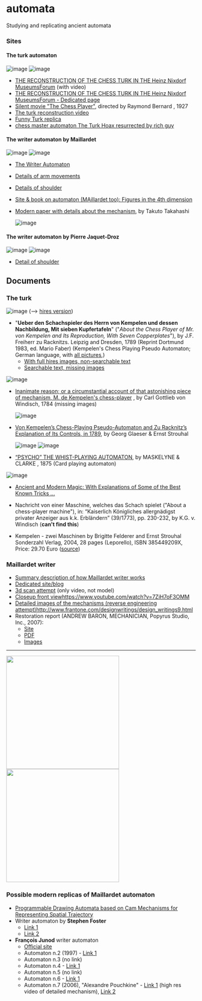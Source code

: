 # automata
Studying and replicating ancient automata


### Sites

#### The turk automaton
![image](https://github.com/jumpjack/automata/assets/1620953/6a9e4a07-4f8c-4838-b4fb-e484e664e693) 
![image](https://github.com/jumpjack/automata/assets/1620953/8509f8f2-4437-4fd2-ae6d-a44a85a83567)  

- [THE RECONSTRUCTION OF THE CHESS TURK IN THE Heinz Nixdorf MuseumsForum](https://www.hnf.de/en/permanent-exhibition/exhibition-areas/the-mechanization-of-information-technology/early-automatons-miracles-of-technology/the-reconstruction-of-the-hnfs-chess-turk.html#:~:text=The%20reconstruction%20of%20the%20Chess,Fromme%20to%20reconstruct%20the%20device.) (with video)
- [THE RECONSTRUCTION OF THE CHESS TURK IN THE Heinz Nixdorf MuseumsForum - Dedicated page](https://www.kwabc.org/en/newsitem/the-turk-at-paderborn-visiting-an-event-on-march-25th-2004.html)
- [Silent movie "The Chess Player"](https://www.youtube.com/watch?v=7W_kQsO6MPc), directed by Raymond Bernard , 1927
- [The turk reconstruction video](https://www.youtube.com/watch?v=RdT4yG8wczQ)
- [Funny Turk replica](https://www.youtube.com/watch?v=4mVtcGDpuy8)
- [chess master automaton The Turk Hoax resurrected by rich guy](https://www.youtube.com/watch?v=lfDDcaewlZU)

 #### The writer automaton by Maillardet
![image](https://github.com/jumpjack/automata/assets/1620953/f7152245-6cc1-44c9-b359-ec7f57a6267e) ![image](https://github.com/jumpjack/automata/assets/1620953/3e2bd9e0-2cf1-44eb-bab1-a7a3bb0e0b97)

- [The Writer Automaton](https://www.youtube.com/watch?v=OehTO9l1Hp8)
- [Details of arm movements](https://youtu.be/zpJEP6O6-Ho?t=54)
- [Details of shoulder](https://www.youtube.com/watch?v=Nx-aU7Lp2-4)
- [Site & book  on automaton (MAillardet too): Figures in the 4th dimension](http://www.figuresinthefourthdimension.com/html/Automata-clockwork.html)
- [Modern paper with details about the mechanism](https://waseda.repo.nii.ac.jp/record/65267/files/Honbun-8739.pdf), by Takuto Takahashi
  
  ![image](https://github.com/jumpjack/automata/assets/1620953/a0cc37d1-7e10-44ca-84e6-405b86fe725c)


#### The writer automaton by Pierre Jaquet-Droz
![image](https://github.com/jumpjack/automata/assets/1620953/722339e9-7631-4c41-a7b4-98353989b154) ![image](https://github.com/jumpjack/automata/assets/1620953/8de5f423-776c-47fa-8dd9-50ecb0a8b4f1)

- [Detail of shoulder](https://aahs.org.au/the-writer/)



## Documents

### The turk
![image](https://github.com/jumpjack/automata/assets/1620953/b5ba5ee6-e29e-469a-8580-7df105f992eb)  (--> [hires version](https://www.digi-hub.de/viewer/!image/BV041097321/67/))

- "**Ueber den Schachspieler des Herrn von Kempelen und dessen Nachbildung,  Mit sieben Kupfertafeln**"  ("*About the Chess Player of Mr. von Kempelen and Its Reproduction, With Seven Copperplates*"), by J.F. Freiherr zu Racknitzs. Leipzig and Dresden, 1789 (Reprint Dortmund 1983, ed. Mario Faber) (Kempelen's Chess Playing Pseudo Automaton; German language, with [all pictures](https://www.digi-hub.de/viewer/api/v1/records/BV041097321/sections/LOG_0011/pdf/),) 
    - [With full hires images, non-searchable text](https://www.digi-hub.de/viewer/thumbs/BV041097321/1/)
    - [Searchable text, missing images](https://babel.hathitrust.org/cgi/pt?id=hvd.hn5r4k&seq=57&view=thumb)
 
      
![image](https://github.com/jumpjack/automata/assets/1620953/a2f78a2c-fa48-43d7-b2a4-de3823f9c7f9)

- [Inanimate reason; or a circumstantial account of that astonishing piece of mechanism, M. de Kempelen's chess-player](https://archive.org/details/bim_eighteenth-century_briefe-uber-den-schachs_windisch-carl-gottlieb-_1784/mode/1up)  , by Carl Gottlieb von Windisch, 1784 (missing images)
  

  ![image](https://github.com/jumpjack/automata/assets/1620953/0e7f13a2-9528-4c63-8d99-2cc6139d9572)

- [Von Kempelen’s Chess-Playing Pseudo-Automaton and Zu Racknitz’s Explanation of Its Controls, in 1789](https://archive.org/details/kempelens-chess-playing-pseudo-automaton), by Georg Glaeser & Ernst Strouhal


  ![image](https://github.com/jumpjack/automata/assets/1620953/e6032f4b-cf50-4c84-a1c9-2b72f3880902)  ![image](https://github.com/jumpjack/automata/assets/1620953/9562f852-a70f-4f01-ac88-e11024124372)


-  [“PSYCHO” THE WHIST-PLAYING AUTOMATON](https://cyberneticzoo.com/not-quite-robots/1875-psycho-the-whist-playing-automaton-maskelyne-clarke-british/), by MASKELYNE & CLARKE , 1875  (Card playing automaton)


![image](https://github.com/jumpjack/automata/assets/1620953/ddd366c9-f5f4-4003-bab7-5fbc0d91d86d)

- [Ancient and Modern Magic: With Explanations of Some of the Best Known Tricks ...](https://books.google.it/books?id=F0MCAAAAQAAJ&pg=PA58&dq=psycho+MASKELYNE&hl=it&newbks=1&newbks_redir=0&sa=X&ved=2ahUKEwiejfCcofiCAxV_hP0HHcmJBQc4ChDoAXoECAQQAg#v=onepage&q&f=false) 

  
-  Nachricht von einer Maschine, welches das Schach spielet ("About a chess-player machine"), in: “Kaiserlich Königliches allergnädigst privater Anzeiger aus k.k. Erbländern” (39/1773), pp. 230-232, by K.G. v. Windisch  (**can't find this**)

-  Kempelen - zwei Maschinen by Brigitte Felderer and Ernst Strouhal Sonderzahl Verlag, 2004, 28 pages (Leporello), ISBN 385449209X, Price: 29.70 Euro  ([source](https://www.kwabc.org/en/newsitem/the-turk-at-paderborn-visiting-an-event-on-march-25th-2004.html))

### Maillardet writer

- [Summary description of how Maillardet writer works](https://archive.nytimes.com/www.nytimes.com/interactive/2011/12/26/science/mechanical-memory.html)
- [Dedicated site/blog](https://maillardetautomaton.com/)
- [3d scan attempt](https://youtube.com/watch?v=idA7FkgzWnU) (only video, not model)
- [Closeup front view](https://www.youtube.com/watch?v=7ZiH7oF3OMM)https://www.youtube.com/watch?v=7ZiH7oF3OMM
- [Detailed images of the mechanisms (reverse engineering attempt)](http://www.frantone.com/designwritings/design_writings9.html)http://www.frantone.com/designwritings/design_writings9.html
- Restoration report  (ANDREW BARON, MECHANICIAN, Popyrus Studio, Inc., 2007):
    - [Site](https://www.popyrus.com/hugo/report.html)
    - [PDF](https://www.popyrus.com/hugo/automaton_report.pdf)
    - [Images](https://www.popyrus.com/hugo/reportimages.html)

 ---------
      
<img src="https://github.com/jumpjack/automata/assets/1620953/411085e3-68b4-4e30-aac4-c9ba2ae13fad" width=300> <img src="https://github.com/jumpjack/automata/assets/1620953/20756f67-3cdf-4525-9293-3e7bdaa76752" width = 300>

### Possible modern replicas of Maillardet automaton
- [Programmable Drawing Automata based on Cam Mechanisms for Representing Spatial Trajectory](https://www.youtube.com/watch?v=7BnBH7b16rk)
- Writer automaton by **Stephen Foster**
    - [Link 1](https://www.youtube.com/watch?v=8-rjznqllSY)
    - [Link 2](https://www.youtube.com/watch?v=WDRi230FLBc)
- **François Junod** writer automaton
    - [Official site](http://www.francoisjunod.com/)
    - Automaton n.2 (1997) - [Link 1](https://www.youtube.com/watch?v=2TELJIK96j8)
    - Automaton n.3 (no link)
    - Automaton n.4 - [Link 1](https://www.youtube.com/watch?v=-vQg0jtfHw0)
    - Automaton n.5 (no link)
    - Automaton n.6 - [Link 1](https://www.youtube.com/watch?v=Y30MmDqYBAw)
    - Automaton n.7 (2006), "Alexandre Pouchkine" - [Link 1](https://www.youtube.com/watch?v=ivIHcHwR6b0) (high res video of detailed mechanism), [Link 2](https://www.youtube.com/watch?v=FQM9JzHbCdw)
